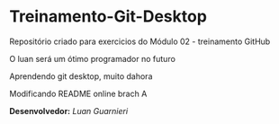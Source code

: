 # Treinamento-Git-Desktop
Repositório criado para exercicios do Módulo 02 - treinamento GitHub

O luan será um ótimo programador no futuro

Aprendendo git desktop, muito dahora

Modificando README online brach A

**Desenvolvedor:** _Luan Guarnieri_
